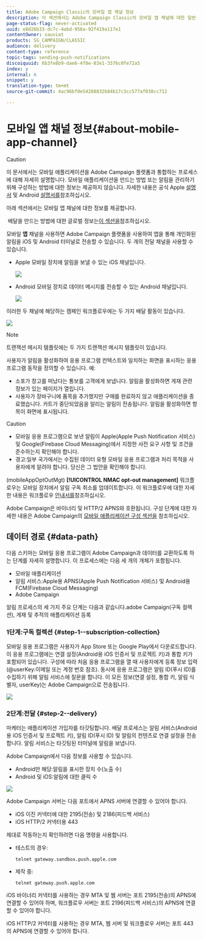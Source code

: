 ```yaml
---
title: Adobe Campaign Classic의 모바일 앱 채널 정보
description: 이 섹션에서는 Adobe Campaign Classic의 모바일 앱 채널에 대한 일반 정보를 제공합니다.
page-status-flag: never-activated
uuid: e8d26b33-dc7c-4abd-956a-92f419a117e1
contentOwner: sauviat
products: SG_CAMPAIGN/CLASSIC
audience: delivery
content-type: reference
topic-tags: sending-push-notifications
discoiquuid: 6b3fe8b9-dae6-4f8e-83e1-3376c0fe72a5
index: y
internal: n
snippet: y
translation-type: tm+mt
source-git-commit: 4ac96bf0e54268832b84b17c3cc577af038cc712

---
```



# 모바일 앱 채널 정보{#about-mobile-app-channel}

>[!CAUTION]
>
>이 문서에서는 모바일 애플리케이션을 Adobe Campaign 플랫폼과 통합하는 프로세스에 대해 자세히 설명합니다. 모바일 애플리케이션을 만드는 방법 또는 알림을 관리하기 위해 구성하는 방법에 대한 정보는 제공하지 않습니다. 자세한 내용은 공식 Apple [설명서](https://developer.apple.com/) 및 Android [설명서를](https://developer.android.com/index.html)참조하십시오.

아래 섹션에서는 모바일 앱 채널에 대한 정보를 제공합니다.

 배달을 만드는 방법에 대한 글로벌 정보는[이 섹션을](../../delivery/using/steps-about-delivery-creation-steps.md)참조하십시오.

모바일 **앱** 채널을 사용하면 Adobe Campaign 플랫폼을 사용하여 앱을 통해 개인화된 알림을 iOS 및 Android 터미널로 전송할 수 있습니다. 두 개의 전달 채널을 사용할 수 있습니다.

* Apple 모바일 장치에 알림을 보낼 수 있는 iOS 채널입니다.

   ![](assets/nmac_intro_2.png)

* Android 모바일 장치로 데이터 메시지를 전송할 수 있는 Android 채널입니다.

   ![](assets/nmac_intro_1.png)

이러한 두 채널에 해당하는 캠페인 워크플로우에는 두 가지 배달 활동이 있습니다.

![](assets/nmac_intro_3.png)

>[!NOTE]
>
>트랜잭션 메시지 템플릿에는 두 가지 트랜잭션 메시지 템플릿이 있습니다.

사용자가 알림을 활성화하여 응용 프로그램 컨텍스트와 일치하는 화면을 표시하는 응용 프로그램 동작을 정의할 수 있습니다. 예:

* 소포가 창고를 떠났다는 통보를 고객에게 보냅니다. 알림을 활성화하면 게재 관련 정보가 있는 페이지가 열립니다.
* 사용자가 장바구니에 품목을 추가했지만 구매를 완료하지 않고 애플리케이션을 종료했습니다. 카트가 중단되었음을 알리는 알림이 전송됩니다. 알림을 활성화하면 항목이 화면에 표시됩니다.

>[!CAUTION]
>
>* 모바일 응용 프로그램으로 보낸 알림이 Apple(Apple Push Notification 서비스) 및 Google(Firebase Cloud Messaging)에서 지정한 사전 요구 사항 및 조건을 준수하는지 확인해야 합니다.
>* 경고:일부 국가에서는 수집된 데이터 유형 모바일 응용 프로그램과 처리 목적을 사용자에게 알려야 합니다. 당신은 그 법안을 확인해야 합니다.


(mobileAppOptOutMgt) **[!UICONTROL NMAC opt-out management]** 워크플로우는 모바일 장치에서 알림 구독 취소를 업데이트합니다. 이 워크플로우에 대한 자세한 내용은 워크플로우 [안내서를](../../workflow/using/mobile-app-channel.md)참조하십시오.

Adobe Campaign은 바이너리 및 HTTP/2 APNS와 호환됩니다. 구성 단계에 대한 자세한 내용은 Adobe Campaign의 [모바일 애플리케이션 구성 섹션을](../../delivery/using/configuring-the-mobile-application.md) 참조하십시오.

## 데이터 경로 {#data-path}

다음 스키마는 모바일 응용 프로그램이 Adobe Campaign과 데이터를 교환하도록 하는 단계를 자세히 설명합니다. 이 프로세스에는 다음 세 개의 개체가 포함됩니다.

* 모바일 애플리케이션
* 알림 서비스:Apple용 APNS(Apple Push Notification 서비스) 및 Android용 FCM(Firebase Cloud Messaging)
* Adobe Campaign

알림 프로세스의 세 가지 주요 단계는 다음과 같습니다.adobe Campaign(구독 컬렉션), 게재 및 추적의 애플리케이션 등록

### 1단계:구독 컬렉션 {#step-1--subscription-collection}

모바일 응용 프로그램은 사용자가 App Store 또는 Google Play에서 다운로드합니다. 이 응용 프로그램에는 연결 설정(Android용 iOS 인증서 및 프로젝트 키)과 통합 키가 포함되어 있습니다. 구성에 따라 처음 응용 프로그램을 열 때 사용자에게 등록 정보 입력(@userKey:이메일 또는 계정 번호 참조). 동시에 응용 프로그램은 알림 ID(푸시 ID)를 수집하기 위해 알림 서비스에 질문을 합니다. 이 모든 정보(연결 설정, 통합 키, 알림 식별자, userKey)는 Adobe Campaign으로 전송됩니다.

![](assets/nmac_register_view.png)

### 2단계:전달 {#step-2--delivery}

마케터는 애플리케이션 가입자를 타깃팅합니다. 배달 프로세스는 알림 서비스(Android용 iOS 인증서 및 프로젝트 키), 알림 ID(푸시 ID) 및 알림의 컨텐츠로 연결 설정을 전송합니다. 알림 서비스는 타깃팅된 터미널에 알림을 보냅니다.

Adobe Campaign에서 다음 정보를 사용할 수 있습니다.

* Android만 해당:알림을 표시한 장치 수(노출 수)
* Android 및 iOS:알림에 대한 클릭 수

![](assets/nmac_delivery_view.png)

Adobe Campaign 서버는 다음 포트에서 APNS 서버에 연결할 수 있어야 합니다.

* iOS 이진 커넥터에 대한 2195(전송) 및 2186(피드백 서비스)
* iOS HTTP/2 커넥터용 443

제대로 작동하는지 확인하려면 다음 명령을 사용합니다.

* 테스트의 경우:

   ```
   telnet gateway.sandbox.push.apple.com
   ```

* 제작 중:

   ```
   telnet gateway.push.apple.com
   ```

iOS 바이너리 커넥터를 사용하는 경우 MTA 및 웹 서버는 포트 2195(전송)의 APNS에 연결할 수 있어야 하며, 워크플로우 서버는 포트 2196(피드백 서비스)의 APNS에 연결할 수 있어야 합니다.

iOS HTTP/2 커넥터를 사용하는 경우 MTA, 웹 서버 및 워크플로우 서버는 포트 443의 APNS에 연결할 수 있어야 합니다.

